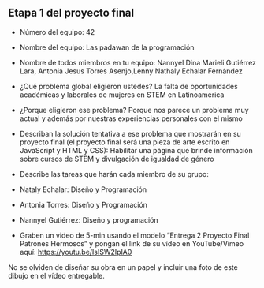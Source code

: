 ## Etapa 1 del proyecto final

- Número del equipo: 42
- Nombre del equipo: Las padawan de la programación
- Nombre de todos miembros en tu equipo: Nannyel Dina Marieli Gutiérrez Lara, Antonia Jesus Torres Asenjo,Lenny Nathaly Echalar Fernández
- ¿Qué problema global eligieron ustedes?
La falta de oportunidades académicas y laborales de mujeres en STEM en Latinoamérica
- ¿Porque eligieron ese problema?
Porque nos parece un problema muy actual y además por nuestras experiencias personales con el mismo
- Describan la solución tentativa a ese problema que mostrarán en su proyecto final (el proyecto final será una pieza de arte escrito en JavaScript y HTML y CSS): 
Habilitar una página que brinde información sobre cursos de STEM y divulgación de igualdad de género

- Describe las tareas que harán cada miembro de su grupo:
- Nataly Echalar: Diseño y Programación 
- Antonia Torres: Diseño y Programación
- Nannyel Gutiérrez: Diseño y programación
- Graben un video de 5-min usando el modelo “Entrega 2 Proyecto Final Patrones Hermosos” y pongan el link de su vídeo en YouTube/Vimeo aquí:
https://youtu.be/IsISW2IplA0

No se olviden de diseñar su obra en un papel y incluir una foto de este dibujo en el vídeo entregable.
